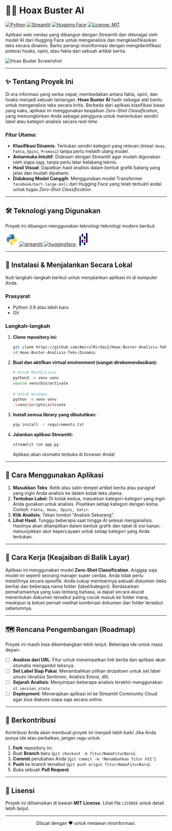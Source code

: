 # 🕵️‍♂️ Hoax Buster AI

[![Python](https://img.shields.io/badge/Python-3.9%2B-blue?style=for-the-badge&logo=python)](https://www.python.org/)
[![Streamlit](https://img.shields.io/badge/Streamlit-1.35-FF4B4B?style=for-the-badge&logo=streamlit)](https://streamlit.io)
[![Hugging Face](https://img.shields.io/badge/%F0%9F%A4%97%20Hugging%20Face-Models-yellow?style=for-the-badge)](https://huggingface.co/models)
[![License: MIT](https://img.shields.io/badge/License-MIT-green.svg?style=for-the-badge)](https://opensource.org/licenses/MIT)

Aplikasi web cerdas yang dibangun dengan Streamlit dan ditenagai oleh model AI dari Hugging Face untuk menganalisis dan mengklasifikasikan teks secara dinamis. Bantu perangi misinformasi dengan mengidentifikasi potensi hoaks, opini, atau fakta dari sebuah artikel berita.

![Hoax Buster Screenshot](https://i.imgur.com/gK9vH4W.png)

---

## ✨ Tentang Proyek Ini

Di era informasi yang serba cepat, membedakan antara fakta, opini, dan hoaks menjadi sebuah tantangan. **Hoax Buster AI** hadir sebagai alat bantu untuk menganalisis teks secara kritis. Berbeda dari aplikasi klasifikasi biasa yang kaku, aplikasi ini menggunakan keajaiban _Zero-Shot Classification_, yang memungkinkan Anda sebagai pengguna untuk menentukan sendiri label atau kategori analisis secara _real-time_.

### Fitur Utama:

- **Klasifikasi Dinamis**: Tentukan sendiri kategori yang relevan (misal: `Hoax`, `Fakta`, `Opini`, `Promosi`) tanpa perlu melatih ulang model.
- **Antarmuka Intuitif**: Didesain dengan Streamlit agar mudah digunakan oleh siapa saja, tanpa perlu latar belakang teknis.
- **Hasil Visual**: Dapatkan hasil analisis dalam bentuk grafik batang yang jelas dan mudah dipahami.
- **Didukung Model Canggih**: Menggunakan model Transformer `facebook/bart-large-mnli` dari Hugging Face yang telah terbukti andal untuk tugas _Zero-Shot Classification_.

---

## 🛠️ Teknologi yang Digunakan

Proyek ini dibangun menggunakan teknologi-teknologi modern berikut:

<p align="left">
  <a href="https://www.python.org" target="_blank" rel="noreferrer">
    <img src="https://raw.githubusercontent.com/devicons/devicon/master/icons/python/python-original.svg" alt="python" width="40" height="40"/>
  </a>
  <a href="https://streamlit.io" target="_blank" rel="noreferrer">
    <img src="https://streamlit.io/images/brand/streamlit-logo-primary-colormark-darktext.svg" alt="streamlit" width="40" height="40"/>
  </a>
  <a href="https://huggingface.co/" target="_blank" rel="noreferrer">
    <img src="https://huggingface.co/front/assets/huggingface_logo-noborder.svg" alt="huggingface" width="40" height="40"/>
  </a>
  <a href="https://pandas.pydata.org/" target="_blank" rel="noreferrer">
    <img src="https://raw.githubusercontent.com/devicons/devicon/2ae2a900d2f041da66e950e4d48052658d850630/icons/pandas/pandas-original.svg" alt="pandas" width="40" height="40"/>
  </a>
</p>

---

## 🚀 Instalasi & Menjalankan Secara Lokal

Ikuti langkah-langkah berikut untuk menjalankan aplikasi ini di komputer Anda.

### Prasyarat

- Python 3.9 atau lebih baru
- Git

### Langkah-langkah

1.  **Clone repository ini:**

    ```bash
    git clone https://github.com/AmirulMirdas2/Hoax-Buster-Analisis-Teks-Dinamis.git
    cd Hoax-Buster-Analisis-Teks-Dinamis
    ```

2.  **Buat dan aktifkan virtual environment (sangat direkomendasikan):**

    ```bash
    # Untuk MacOS/Linux
    python3 -m venv venv
    source venv/bin/activate

    # Untuk Windows
    python -m venv venv
    .\venv\Scripts\activate
    ```

3.  **Install semua library yang dibutuhkan:**

    ```bash
    pip install -r requirements.txt
    ```

4.  **Jalankan aplikasi Streamlit:**
    ```bash
    streamlit run app.py
    ```
    Aplikasi akan otomatis terbuka di browser Anda!

---

## 📖 Cara Menggunakan Aplikasi

1.  **Masukkan Teks**: Ketik atau salin-tempel artikel berita atau paragraf yang ingin Anda analisis ke dalam kotak teks utama.
2.  **Tentukan Label**: Di kotak kedua, masukkan kategori-kategori yang ingin Anda gunakan untuk analisis. Pisahkan setiap kategori dengan koma. Contoh: `Fakta, Hoax, Opini, Satir`.
3.  **Klik Analisis**: Tekan tombol "Analisis Sekarang".
4.  **Lihat Hasil**: Tunggu beberapa saat hingga AI selesai menganalisis. Hasilnya akan ditampilkan dalam bentuk grafik dan tabel di sisi kanan, menunjukkan skor kepercayaan untuk setiap kategori yang Anda tentukan.

---

## 🧠 Cara Kerja (Keajaiban di Balik Layar)

Aplikasi ini menggunakan model **Zero-Shot Classification**. Anggap saja model ini seperti seorang manajer super cerdas. Anda tidak perlu melatihnya secara spesifik. Anda cukup memberinya sebuah dokumen (teks berita) dan beberapa nama folder (label/kategori). Berdasarkan pemahamannya yang luas tentang bahasa, ia dapat secara akurat menentukan dokumen tersebut paling cocok masuk ke folder mana, meskipun ia belum pernah melihat kombinasi dokumen dan folder tersebut sebelumnya.

---

## 🗺️ Rencana Pengembangan (Roadmap)

Proyek ini masih bisa dikembangkan lebih lanjut. Beberapa ide untuk masa depan:

- [ ] **Analisis dari URL**: Fitur untuk menempelkan link berita dan aplikasi akan otomatis mengambil teksnya.
- [ ] **Set Label Siap Pakai**: Menambahkan pilihan dropdown untuk set label umum (Analisis Sentimen, Analisis Emosi, dll).
- [ ] **Sejarah Analisis**: Menyimpan beberapa analisis terakhir menggunakan `st.session_state`.
- [ ] **Deployment**: Menerapkan aplikasi ini ke Streamlit Community Cloud agar bisa diakses siapa saja secara online.

---

## 🤝 Berkontribusi

Kontribusi Anda akan membuat proyek ini menjadi lebih baik! Jika Anda punya ide atau perbaikan, jangan ragu untuk:

1.  **Fork** repository ini.
2.  Buat **Branch** baru (`git checkout -b fitur/NamaFiturBaru`).
3.  **Commit** perubahan Anda (`git commit -m 'Menambahkan fitur XYZ'`).
4.  **Push** ke branch tersebut (`git push origin fitur/NamaFiturBaru`).
5.  Buka sebuah **Pull Request**.

---

## 📜 Lisensi

Proyek ini dilisensikan di bawah **MIT License**. Lihat file `LICENSE` untuk detail lebih lanjut.

---

<p align="center">
  Dibuat dengan ❤️ untuk melawan misinformasi.
</p>
